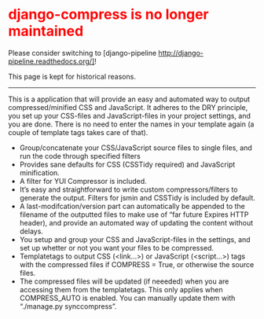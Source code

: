 # <font color='red'>django-compress is no longer maintained</font> #
Please consider switching to [django-pipeline http://django-pipeline.readthedocs.org/]!

This page is kept for historical reasons.

---

This is a application that will provide an easy and automated way to output compressed/minified CSS and JavaScript. It adheres to the DRY principle, you set up your CSS-files and JavaScript-files in your project settings, and you are done. There is no need to enter the names in your template again (a couple of template tags takes care of that).

  * Group/concatenate your CSS/JavaScript source files to single files, and run the code through specified filters
  * Provides sane defaults for CSS (CSSTidy required) and JavaScript minification.
  * A filter for YUI Compressor is included.
  * It’s easy and straightforward to write custom compressors/filters to generate the output. Filters for jsmin and CSSTidy is included by default.
  * A last-modifcation/version part can automatically be appended to the filename of the outputted files to make use of “far future Expires HTTP header), and provide an automated way of updating the content without delays.
  * You setup and group your CSS and JavaScript-files in the settings, and set up whetter or not you want your files to be compressed.
  * Templatetags to output CSS (<link...>) or JavaScript (<script...>) tags with the compressed files if COMPRESS = True, or otherwise the source files.
  * The compressed files will be updated (if neeeded) when you are accessing them from the templatetags. This only applies when COMPRESS\_AUTO is enabled. You can manually update them with “./manage.py synccompress”.